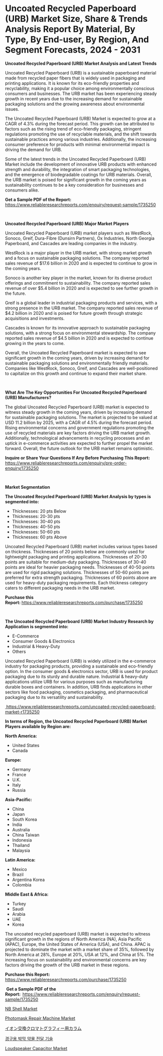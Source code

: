 <p><h1>Uncoated Recycled Paperboard (URB) Market Size, Share & Trends Analysis Report By Material, By Type, By End-user, By Region, And Segment Forecasts, 2024 - 2031</h1></p><p><strong>Uncoated Recycled Paperboard (URB) Market Analysis and Latest Trends</strong></p>
<p><p>Uncoated Recycled Paperboard (URB) is a sustainable paperboard material made from recycled paper fibers that is widely used in packaging and printing applications. It is known for its eco-friendly properties and recyclability, making it a popular choice among environmentally conscious consumers and businesses. The URB market has been experiencing steady growth in recent years due to the increasing demand for sustainable packaging solutions and the growing awareness about environmental issues.</p><p>The Uncoated Recycled Paperboard (URB) Market is expected to grow at a CAGR of 4.3% during the forecast period. This growth can be attributed to factors such as the rising trend of eco-friendly packaging, stringent regulations promoting the use of recyclable materials, and the shift towards sustainable practices among various industries. Additionally, the increasing consumer preference for products with minimal environmental impact is driving the demand for URB.</p><p>Some of the latest trends in the Uncoated Recycled Paperboard (URB) Market include the development of innovative URB products with enhanced strength and durability, the integration of smart packaging technologies, and the emergence of biodegradable coatings for URB materials. Overall, the URB market is poised for significant growth in the coming years as sustainability continues to be a key consideration for businesses and consumers alike.</p></p>
<p><strong>Get a Sample PDF of the Report:&nbsp;</strong> <a href="https://www.reliableresearchreports.com/enquiry/request-sample/1735250">https://www.reliableresearchreports.com/enquiry/request-sample/1735250</a></p>
<p>&nbsp;</p>
<p><strong>Uncoated Recycled Paperboard (URB) Major Market Players</strong></p>
<p><p>Uncoated Recycled Paperboard (URB) market players such as WestRock, Sonoco, Greif, Dura-Fibre (Dunsirn Partners), Ox Industries, North Georgia Paperboard, and Cascades are leading companies in the industry. </p><p>WestRock is a major player in the URB market, with strong market growth and a focus on sustainable packaging solutions. The company reported sales revenue of $17.6 billion in 2020 and is expected to continue to grow in the coming years.</p><p>Sonoco is another key player in the market, known for its diverse product offerings and commitment to sustainability. The company reported sales revenue of over $5.4 billion in 2020 and is expected to see further growth in the future.</p><p>Greif is a global leader in industrial packaging products and services, with a strong presence in the URB market. The company reported sales revenue of $4.2 billion in 2020 and is poised for future growth through strategic acquisitions and investments.</p><p>Cascades is known for its innovative approach to sustainable packaging solutions, with a strong focus on environmental stewardship. The company reported sales revenue of $4.5 billion in 2020 and is expected to continue growing in the years to come.</p><p>Overall, the Uncoated Recycled Paperboard market is expected to see significant growth in the coming years, driven by increasing demand for sustainable packaging solutions and environmentally friendly materials. Companies like WestRock, Sonoco, Greif, and Cascades are well-positioned to capitalize on this growth and continue to expand their market share.</p></p>
<p>&nbsp;</p>
<p><strong>What Are The Key Opportunities For Uncoated Recycled Paperboard (URB) Manufacturers?</strong></p>
<p><p>The global Uncoated Recycled Paperboard (URB) market is expected to witness steady growth in the coming years, driven by increasing demand for sustainable packaging solutions. The market is projected to be valued at USD 11.2 billion by 2025, with a CAGR of 4.5% during the forecast period. Rising environmental concerns and government regulations promoting the use of recycled materials are key factors driving the URB market growth. Additionally, technological advancements in recycling processes and an uptick in e-commerce activities are expected to further propel the market forward. Overall, the future outlook for the URB market remains optimistic.</p></p>
<p><strong>Inquire or Share Your Questions If Any Before Purchasing This Report:</strong> <a href="https://www.reliableresearchreports.com/enquiry/pre-order-enquiry/1735250">https://www.reliableresearchreports.com/enquiry/pre-order-enquiry/1735250</a></p>
<p>&nbsp;</p>
<p><strong>Market Segmentation</strong></p>
<p><strong>The Uncoated Recycled Paperboard (URB) Market Analysis by types is segmented into:</strong></p>
<p><ul><li>Thicknesses: 20 pts Below</li><li>Thicknesses: 20-30 pts</li><li>Thicknesses: 30-40 pts</li><li>Thicknesses: 40-50 pts</li><li>Thicknesses: 50-60 pts</li><li>Thicknesses: 60 pts Above</li></ul></p>
<p><p>Uncoated Recycled Paperboard (URB) market includes various types based on thickness. Thicknesses of 20 points below are commonly used for lightweight packaging and printing applications. Thicknesses of 20-30 points are suitable for medium-duty packaging. Thicknesses of 30-40 points are ideal for heavier packaging needs. Thicknesses of 40-50 points are used for rigid packaging solutions. Thicknesses of 50-60 points are preferred for extra strength packaging. Thicknesses of 60 points above are used for heavy-duty packaging requirements. Each thickness category caters to different packaging needs in the URB market.</p></p>
<p><strong>Purchase this Report:&nbsp;</strong><a href="https://www.reliableresearchreports.com/purchase/1735250">https://www.reliableresearchreports.com/purchase/1735250</a></p>
<p>&nbsp;</p>
<p><strong>The Uncoated Recycled Paperboard (URB) Market Industry Research by Application is segmented into:</strong></p>
<p><ul><li>E-Commerce</li><li>Consumer Goods & Electronics</li><li>Industrial & Heavy-Duty</li><li>Others</li></ul></p>
<p><p>Uncoated Recycled Paperboard (URB) is widely utilized in the e-commerce industry for packaging products, providing a sustainable and eco-friendly option. In the consumer goods & electronics sector, URB is used for product packaging due to its sturdy and durable nature. Industrial & heavy-duty applications utilize URB for various purposes such as manufacturing durable boxes and containers. In addition, URB finds applications in other sectors like food packaging, cosmetics packaging, and pharmaceutical packaging due to its versatility and sustainability.</p></p>
<p><a href="https://www.reliableresearchreports.com/uncoated-recycled-paperboard-market-r1735250">&nbsp;https://www.reliableresearchreports.com/uncoated-recycled-paperboard-market-r1735250</a></p>
<p><strong>In terms of Region, the Uncoated Recycled Paperboard (URB) Market Players available by Region are:</strong></p>
<p>
    <p> <strong> North America: </strong>
        <ul>
            <li>United States</li>
            <li>Canada</li>
        </ul>
        </p> 
    <p> <strong> Europe: </strong>
        <ul>
            <li>Germany</li>
            <li>France</li>
            <li>U.K.</li>
            <li>Italy</li>
            <li>Russia</li>
        </ul>
        </p> 
    <p> <strong> Asia-Pacific: </strong>
        <ul>
            <li>China</li>
            <li>Japan</li>
            <li>South Korea</li>
            <li>India</li>
            <li>Australia</li>
            <li>China Taiwan</li>
            <li>Indonesia</li>
            <li>Thailand</li>
            <li>Malaysia</li>
        </ul>
        </p> 
    <p> <strong> Latin America: </strong>
        <ul>
            <li>Mexico</li>
            <li>Brazil</li>
            <li>Argentina Korea</li>
            <li>Colombia</li>
        </ul>
        </p> 
    <p> <strong> Middle East & Africa: </strong>
        <ul>
            <li>Turkey</li>
            <li>Saudi</li>
            <li>Arabia</li>
            <li>UAE</li>
            <li>Korea</li>
        </ul>
    </p>
    </p>
<p><p>The uncoated recycled paperboard (URB) market is expected to witness significant growth in the regions of North America (NA), Asia Pacific (APAC), Europe, the United States of America (USA), and China. APAC is projected to dominate the market with a market share of 35%, followed by North America at 28%, Europe at 20%, USA at 12%, and China at 5%. The increasing focus on sustainability and environmental concerns are key factors driving the growth of the URB market in these regions.</p></p>
<p><strong>Purchase this Report: </strong><a href="https://www.reliableresearchreports.com/purchase/1735250">https://www.reliableresearchreports.com/purchase/1735250</a></p>
<p>&nbsp;<strong>Get a Sample PDF of the Report:&nbsp;&nbsp;</strong><a href="https://www.reliableresearchreports.com/enquiry/request-sample/1735250">https://www.reliableresearchreports.com/enquiry/request-sample/1735250</a></p>
<p><strong></strong></p>
<p><p><a href="https://issuu.com/reportprime-2/docs/nb-shell-market-size-2030.pptx">NB Shell Market</a></p><p><a href="https://issuu.com/reportprime-2/docs/photomask-repair-machine-market-size-2030.pptx">Photomask Repair Machine Market</a></p><p><a href="https://github.com/WhitneyMurphy1982/Market-Research-Report-List-1/blob/main/6498002104675.md">イオン交換クロマトグラフィー用カラム</a></p><p><a href="https://github.com/tukangkrupk/Market-Research-Report-List-1/blob/main/913180698183.md">경구용 박막 약물 전달 기술</a></p><p><a href="https://github.com/gracielawharr/Market-Research-Report-List-1/blob/main/loudspeaker-capacitor-market.md">Loudspeaker Capacitor Market</a></p></p>